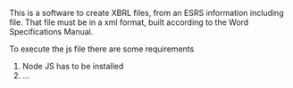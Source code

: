 This is a software to create XBRL files, from an ESRS information including file.
That file must be in a xml format, built according to the Word Specifications Manual.

To execute the js file there are some requirements

 1. Node JS has to be installed
 2. ...
